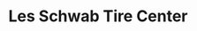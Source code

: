 ---
title: "Les Schwab Tire Center"
url: /redmond/les-schwab-tire-center-east-lake-sammamish-parkway-northeast/
shop: tyres
---